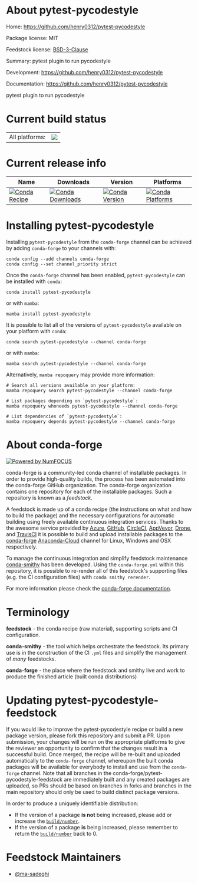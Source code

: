 About pytest-pycodestyle
========================

Home: https://github.com/henry0312/pytest-pycodestyle

Package license: MIT

Feedstock license: [BSD-3-Clause](https://github.com/conda-forge/pytest-pycodestyle-feedstock/blob/main/LICENSE.txt)

Summary: pytest plugin to run pycodestyle

Development: https://github.com/henry0312/pytest-pycodestyle

Documentation: https://github.com/henry0312/pytest-pycodestyle

pytest plugin to run pycodestyle

Current build status
====================


<table><tr><td>All platforms:</td>
    <td>
      <a href="https://dev.azure.com/conda-forge/feedstock-builds/_build/latest?definitionId=12390&branchName=main">
        <img src="https://dev.azure.com/conda-forge/feedstock-builds/_apis/build/status/pytest-pycodestyle-feedstock?branchName=main">
      </a>
    </td>
  </tr>
</table>

Current release info
====================

| Name | Downloads | Version | Platforms |
| --- | --- | --- | --- |
| [![Conda Recipe](https://img.shields.io/badge/recipe-pytest--pycodestyle-green.svg)](https://anaconda.org/conda-forge/pytest-pycodestyle) | [![Conda Downloads](https://img.shields.io/conda/dn/conda-forge/pytest-pycodestyle.svg)](https://anaconda.org/conda-forge/pytest-pycodestyle) | [![Conda Version](https://img.shields.io/conda/vn/conda-forge/pytest-pycodestyle.svg)](https://anaconda.org/conda-forge/pytest-pycodestyle) | [![Conda Platforms](https://img.shields.io/conda/pn/conda-forge/pytest-pycodestyle.svg)](https://anaconda.org/conda-forge/pytest-pycodestyle) |

Installing pytest-pycodestyle
=============================

Installing `pytest-pycodestyle` from the `conda-forge` channel can be achieved by adding `conda-forge` to your channels with:

```
conda config --add channels conda-forge
conda config --set channel_priority strict
```

Once the `conda-forge` channel has been enabled, `pytest-pycodestyle` can be installed with `conda`:

```
conda install pytest-pycodestyle
```

or with `mamba`:

```
mamba install pytest-pycodestyle
```

It is possible to list all of the versions of `pytest-pycodestyle` available on your platform with `conda`:

```
conda search pytest-pycodestyle --channel conda-forge
```

or with `mamba`:

```
mamba search pytest-pycodestyle --channel conda-forge
```

Alternatively, `mamba repoquery` may provide more information:

```
# Search all versions available on your platform:
mamba repoquery search pytest-pycodestyle --channel conda-forge

# List packages depending on `pytest-pycodestyle`:
mamba repoquery whoneeds pytest-pycodestyle --channel conda-forge

# List dependencies of `pytest-pycodestyle`:
mamba repoquery depends pytest-pycodestyle --channel conda-forge
```


About conda-forge
=================

[![Powered by
NumFOCUS](https://img.shields.io/badge/powered%20by-NumFOCUS-orange.svg?style=flat&colorA=E1523D&colorB=007D8A)](https://numfocus.org)

conda-forge is a community-led conda channel of installable packages.
In order to provide high-quality builds, the process has been automated into the
conda-forge GitHub organization. The conda-forge organization contains one repository
for each of the installable packages. Such a repository is known as a *feedstock*.

A feedstock is made up of a conda recipe (the instructions on what and how to build
the package) and the necessary configurations for automatic building using freely
available continuous integration services. Thanks to the awesome service provided by
[Azure](https://azure.microsoft.com/en-us/services/devops/), [GitHub](https://github.com/),
[CircleCI](https://circleci.com/), [AppVeyor](https://www.appveyor.com/),
[Drone](https://cloud.drone.io/welcome), and [TravisCI](https://travis-ci.com/)
it is possible to build and upload installable packages to the
[conda-forge](https://anaconda.org/conda-forge) [Anaconda-Cloud](https://anaconda.org/)
channel for Linux, Windows and OSX respectively.

To manage the continuous integration and simplify feedstock maintenance
[conda-smithy](https://github.com/conda-forge/conda-smithy) has been developed.
Using the ``conda-forge.yml`` within this repository, it is possible to re-render all of
this feedstock's supporting files (e.g. the CI configuration files) with ``conda smithy rerender``.

For more information please check the [conda-forge documentation](https://conda-forge.org/docs/).

Terminology
===========

**feedstock** - the conda recipe (raw material), supporting scripts and CI configuration.

**conda-smithy** - the tool which helps orchestrate the feedstock.
                   Its primary use is in the construction of the CI ``.yml`` files
                   and simplify the management of *many* feedstocks.

**conda-forge** - the place where the feedstock and smithy live and work to
                  produce the finished article (built conda distributions)


Updating pytest-pycodestyle-feedstock
=====================================

If you would like to improve the pytest-pycodestyle recipe or build a new
package version, please fork this repository and submit a PR. Upon submission,
your changes will be run on the appropriate platforms to give the reviewer an
opportunity to confirm that the changes result in a successful build. Once
merged, the recipe will be re-built and uploaded automatically to the
`conda-forge` channel, whereupon the built conda packages will be available for
everybody to install and use from the `conda-forge` channel.
Note that all branches in the conda-forge/pytest-pycodestyle-feedstock are
immediately built and any created packages are uploaded, so PRs should be based
on branches in forks and branches in the main repository should only be used to
build distinct package versions.

In order to produce a uniquely identifiable distribution:
 * If the version of a package **is not** being increased, please add or increase
   the [``build/number``](https://docs.conda.io/projects/conda-build/en/latest/resources/define-metadata.html#build-number-and-string).
 * If the version of a package **is** being increased, please remember to return
   the [``build/number``](https://docs.conda.io/projects/conda-build/en/latest/resources/define-metadata.html#build-number-and-string)
   back to 0.

Feedstock Maintainers
=====================

* [@ma-sadeghi](https://github.com/ma-sadeghi/)

